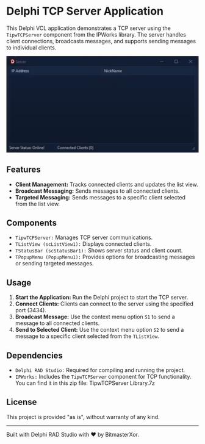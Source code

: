 <h1>Delphi TCP Server Application</h1>

<p>This Delphi VCL application demonstrates a TCP server using the <code>TipwTCPServer</code> component from the IPWorks library. The server handles client connections, broadcasts messages, and supports sending messages to individual clients.</p>

<!-- Replace 'screenshot.png' with the path to your actual image file -->
<p align="center">
  <img src="Preview.png" alt="Screenshot of the Delphi TCP Server Application" style="max-width:100%; height:auto;">
</p>

<h2>Features</h2>
<ul>
  <li><strong>Client Management:</strong> Tracks connected clients and updates the list view.</li>
  <li><strong>Broadcast Messaging:</strong> Sends messages to all connected clients.</li>
  <li><strong>Targeted Messaging:</strong> Sends messages to a specific client selected from the list view.</li>
</ul>

<h2>Components</h2>
<ul>
  <li><code>TipwTCPServer:</code> Manages TCP server communications.</li>
  <li><code>TListView (scListView1):</code> Displays connected clients.</li>
  <li><code>TStatusBar (scStatusBar1):</code> Shows server status and client count.</li>
  <li><code>TPopupMenu (PopupMenu1):</code> Provides options for broadcasting messages or sending targeted messages.</li>
</ul>

<h2>Usage</h2>
<ol>
  <li><strong>Start the Application:</strong> Run the Delphi project to start the TCP server.</li>
  <li><strong>Connect Clients:</strong> Clients can connect to the server using the specified port (3434).</li>
  <li><strong>Broadcast Message:</strong> Use the context menu option <code>S1</code> to send a message to all connected clients.</li>
  <li><strong>Send to Selected Client:</strong> Use the context menu option <code>S2</code> to send a message to a specific client selected from the <code>TListView</code>.</li>
</ol>

<h2>Dependencies</h2>
<ul>
  <li><code>Delphi RAD Studio:</code> Required for compiling and running the project.</li>
  <li><code>IPWorks:</code> Includes the <code>TipwTCPServer</code> component for TCP functionality. You can find it in this zip file: TipwTCPServer Library.7z</li>
</ul>

<h2>License</h2>
<p>This project is provided "as is", without warranty of any kind.</p>

<hr>

<p>Built with Delphi RAD Studio with ❤️ by BitmasterXor.</p>
